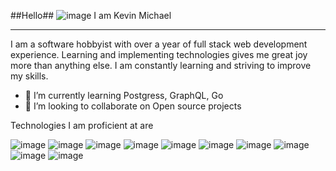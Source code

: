 ##Hello## ![image](https://github.com/KevinMichaelA/KevinMichaelA/assets/69981950/91a7ca18-87c0-48e9-a69f-08ca45433168) I am Kevin Michael
***
I am a software hobbyist with over a year of full stack web development experience. Learning and implementing technologies gives me great joy more than anything else. I am constantly learning and striving to improve my skills.
- 🌱 I’m currently learning Postgress, GraphQL, Go
- 👯 I’m looking to collaborate on Open source projects

Technologies I am proficient at are 


![image](https://github.com/KevinMichaelA/KevinMichaelA/assets/69981950/c5097ebb-e6f3-4af6-9d1e-fc7d88c90c0e) ![image](https://github.com/KevinMichaelA/KevinMichaelA/assets/69981950/9b87ed4d-49d4-42f2-968d-0a738d3e114f) ![image](https://github.com/KevinMichaelA/KevinMichaelA/assets/69981950/5fcc041b-691e-408b-8f2f-ef37a9a94df5) ![image](https://github.com/KevinMichaelA/KevinMichaelA/assets/69981950/abbfb3c2-f3b5-4af7-ac6e-9c279330f0c2) ![image](https://github.com/KevinMichaelA/KevinMichaelA/assets/69981950/299f50f6-2e76-46e1-92df-013fda437c54) ![image](https://github.com/KevinMichaelA/KevinMichaelA/assets/69981950/dd1ee70b-a4cb-4cfd-8f1f-eaf7ebb76cac) ![image](https://github.com/KevinMichaelA/KevinMichaelA/assets/69981950/4c6c3ab5-0070-4a6f-825d-8c8d3ff72651)
![image](https://github.com/KevinMichaelA/KevinMichaelA/assets/69981950/0642d528-b59b-4636-a3a4-ba136e17c3ca) ![image](https://github.com/KevinMichaelA/KevinMichaelA/assets/69981950/c553931e-58ca-4768-8288-bf882b9d6384) ![image](https://github.com/KevinMichaelA/KevinMichaelA/assets/69981950/bb589df8-c495-48cf-97bb-ac0f8c349a2b)









<!--
**KevinMichaelA/KevinMichaelA** is a ✨ _special_ ✨ repository because its `README.md` (this file) appears on your GitHub profile.

Here are some ideas to get you started:

- 🔭 I’m currently working on ...
- 🌱 I’m currently learning ...
- 👯 I’m looking to collaborate on ...
- 🤔 I’m looking for help with ...
- 💬 Ask me about ...
- 📫 How to reach me: ...
- 😄 Pronouns: ...
- ⚡ Fun fact: ...
-->
